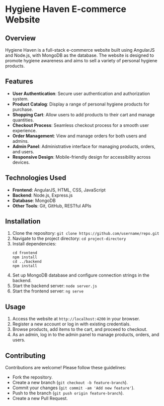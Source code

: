 # Hygiene Haven E-commerce Website

## Overview

Hygiene Haven is a full-stack e-commerce website built using AngularJS and Node.js, with MongoDB as the database. The website is designed to promote hygiene awareness and aims to sell a variety of personal hygiene products.

## Features

- **User Authentication**: Secure user authentication and authorization system.
- **Product Catalog**: Display a range of personal hygiene products for purchase.
- **Shopping Cart**: Allow users to add products to their cart and manage quantities.
- **Checkout Process**: Seamless checkout process for a smooth user experience.
- **Order Management**: View and manage orders for both users and admins.
- **Admin Panel**: Administrative interface for managing products, orders, and users.
- **Responsive Design**: Mobile-friendly design for accessibility across devices.

## Technologies Used

- **Frontend**: AngularJS, HTML, CSS, JavaScript
- **Backend**: Node.js, Express.js
- **Database**: MongoDB
- **Other Tools**: Git, GitHub, RESTful APIs

## Installation

1. Clone the repository: `git clone https://github.com/username/repo.git`
2. Navigate to the project directory: `cd project-directory`
3. Install dependencies:
    ```
    cd frontend
    npm install
    cd ../backend
    npm install
    ```
4. Set up MongoDB database and configure connection strings in the backend.
5. Start the backend server: `node server.js`
6. Start the frontend server: `ng serve`

## Usage

1. Access the website at `http://localhost:4200` in your browser.
2. Register a new account or log in with existing credentials.
3. Browse products, add items to the cart, and proceed to checkout.
4. As an admin, log in to the admin panel to manage products, orders, and users.

## Contributing

Contributions are welcome! Please follow these guidelines:
- Fork the repository.
- Create a new branch (`git checkout -b feature-branch`).
- Commit your changes (`git commit -am 'Add new feature'`).
- Push to the branch (`git push origin feature-branch`).
- Create a new Pull Request.
